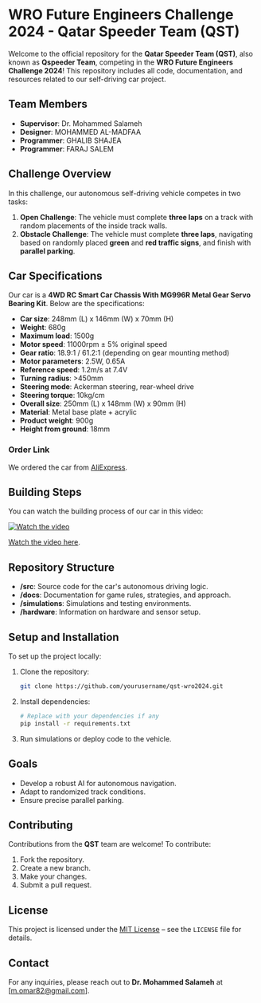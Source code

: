 # WRO Future Engineers Challenge 2024 - Qatar Speeder Team (QST)

Welcome to the official repository for the **Qatar Speeder Team (QST)**, also known as **Qspeeder Team**, competing in the **WRO Future Engineers Challenge 2024**! This repository includes all code, documentation, and resources related to our self-driving car project.

## Team Members
- **Supervisor**: Dr. Mohammed Salameh
- **Designer**: MOHAMMED AL-MADFAA
- **Programmer**: GHALIB SHAJEA
- **Programmer**: FARAJ SALEM


## Challenge Overview
In this challenge, our autonomous self-driving vehicle competes in two tasks:

1. **Open Challenge**: The vehicle must complete **three laps** on a track with random placements of the inside track walls.
2. **Obstacle Challenge**: The vehicle must complete **three laps**, navigating based on randomly placed **green** and **red traffic signs**, and finish with **parallel parking**.

## Car Specifications
Our car is a **4WD RC Smart Car Chassis With MG996R Metal Gear Servo Bearing Kit**. Below are the specifications:

- **Car size**: 248mm (L) x 146mm (W) x 70mm (H)
- **Weight**: 680g
- **Maximum load**: 1500g
- **Motor speed**: 11000rpm ± 5% original speed
- **Gear ratio**: 18.9:1 / 61.2:1 (depending on gear mounting method)
- **Motor parameters**: 2.5W, 0.65A
- **Reference speed**: 1.2m/s at 7.4V
- **Turning radius**: >450mm
- **Steering mode**: Ackerman steering, rear-wheel drive
- **Steering torque**: 10kg/cm
- **Overall size**: 250mm (L) x 148mm (W) x 90mm (H)
- **Material**: Metal base plate + acrylic
- **Product weight**: 900g
- **Height from ground**: 18mm

### Order Link
We ordered the car from [AliExpress](https://www.aliexpress.com/item/32859666766.html?spm=a2g0o.productlist.main.27.39076c69UVcshN&algo_pvid=dce77b20-d8b2-41ae-a3a9-be5041f30d91&algo_exp_id=dce77b20-d8b2-41ae-a3a9-be5041f30d91-13&pdp_npi=4%40dis%21QAR%21155.51%21147.74%21%21%2141.21%2139.15%21%4021410f5a17260843242874151eb87d%2165344686276%21sea%21QA%21230620673%21X&curPageLogUid=BhqL5u56h21V&utparam-url=scene%3Asearch%7Cquery_from%3A).

## Building Steps
You can watch the building process of our car in this video:

[![Watch the video](https://img.youtube.com/vi/7046VVIshmE/0.jpg)](https://youtu.be/7046VVIshmE)

[Watch the video here](https://youtu.be/7046VVIshmE).

## Repository Structure
- **/src**: Source code for the car's autonomous driving logic.
- **/docs**: Documentation for game rules, strategies, and approach.
- **/simulations**: Simulations and testing environments.
- **/hardware**: Information on hardware and sensor setup.

## Setup and Installation
To set up the project locally:
1. Clone the repository:
    ```bash
    git clone https://github.com/yourusername/qst-wro2024.git
    ```
2. Install dependencies:
    ```bash
    # Replace with your dependencies if any
    pip install -r requirements.txt
    ```
3. Run simulations or deploy code to the vehicle.

## Goals
- Develop a robust AI for autonomous navigation.
- Adapt to randomized track conditions.
- Ensure precise parallel parking.

## Contributing
Contributions from the **QST** team are welcome! To contribute:
1. Fork the repository.
2. Create a new branch.
3. Make your changes.
4. Submit a pull request.

## License
This project is licensed under the [MIT License](LICENSE) – see the `LICENSE` file for details.

## Contact
For any inquiries, please reach out to **Dr. Mohammed Salameh** at [m.omar82@gmail.com].
